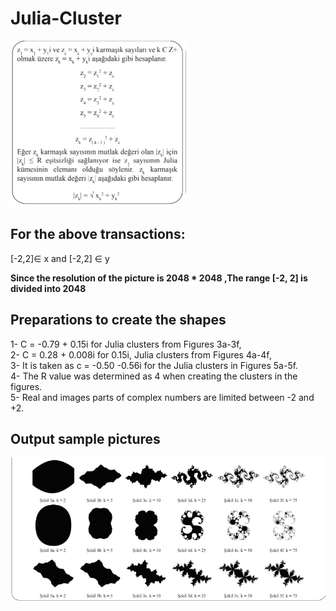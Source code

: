 # Julia-Cluster

![account_operation_image](https://github.com/suleymanayaz/Julia-Cluster/blob/master/account_operation_image.PNG)


## For the above transactions:
[-2,2]∈ x  and  [-2,2] ∈ y 

**Since the resolution of the picture is 2048 * 2048 ,The range [-2, 2] is divided into 2048**
## Preparations to create the shapes
1- C = -0.79 + 0.15i for Julia clusters from Figures 3a-3f,<br/>
2- C = 0.28 + 0.008i for 0.15i, Julia clusters from Figures 4a-4f,<br/>
3- It is taken as c = -0.50 -0.56i for the Julia clusters in Figures 5a-5f.<br/>
4- The R value was determined as 4 when creating the clusters in the figures.<br/>
5- Real and images parts of complex numbers are limited between -2 and +2.<br/>

## Output sample pictures
![output_example_image](https://github.com/suleymanayaz/Julia-Cluster/blob/master/output_image.PNG)
